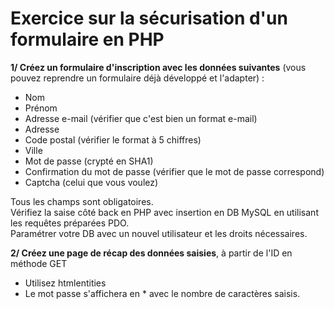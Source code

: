 # Exercice sur la sécurisation d'un formulaire en PHP

**1/ Créez un formulaire d'inscription avec les données suivantes** (vous pouvez reprendre un formulaire déjà développé et l'adapter) :
* Nom
* Prénom
* Adresse e-mail (vérifier que c'est bien un format e-mail)
* Adresse
* Code postal (vérifier le format à 5 chiffres)
* Ville
* Mot de passe (crypté en SHA1)
* Confirmation du mot de passe (vérifier que le mot de passe correspond)
* Captcha (celui que vous voulez)

Tous les champs sont obligatoires.  
Vérifiez la saise côté back en PHP avec insertion en DB MySQL en utilisant les requêtes préparées PDO.  
Paramétrer votre DB avec un nouvel utilisateur et les droits nécessaires.

**2/ Créez une page de récap des données saisies**, à partir de l'ID en méthode GET
* Utilisez htmlentities
* Le mot passe s'affichera en * avec le nombre de caractères saisis.

